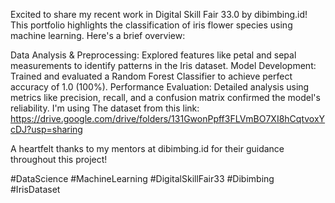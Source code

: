 Excited to share my recent work in Digital Skill Fair 33.0 by dibimbing.id!
This portfolio highlights the classification of iris flower species using machine learning. Here's a brief overview:

Data Analysis & Preprocessing: Explored features like petal and sepal measurements to identify patterns in the Iris dataset.
Model Development: Trained and evaluated a Random Forest Classifier to achieve perfect accuracy of 1.0 (100%).
Performance Evaluation: Detailed analysis using metrics like precision, recall, and a confusion matrix confirmed the model's reliability.
I'm using The dataset from this link: https://drive.google.com/drive/folders/131GwonPpff3FLVmBO7XI8hCqtvoxYcDJ?usp=sharing

A heartfelt thanks to my mentors at dibimbing.id for their guidance throughout this project! 

#DataScience #MachineLearning #DigitalSkillFair33 #Dibimbing #IrisDataset
